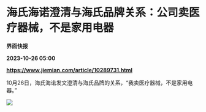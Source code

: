# 海氏海诺澄清与海氏品牌关系：公司卖医疗器械，不是家用电器
**界面快报**

**2023-10-26 05:00**

**https://www.jiemian.com/article/10289731.html**

10月26日，海氏海诺发文澄清与海氏品牌的关系，“我卖医疗器械，不是家用电器。”

![](https://img1.jiemian.com/101/original/20231026/169829511169396700_a700xH.jpg)